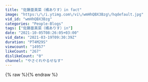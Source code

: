 ```yaml
---
title: "佐藤亜美菜（橘ありす）in fact"
image: "https:\/\/i.ytimg.com\/vi\/wmHhQBX3Bzg\/hqdefault.jpg"
vid_id: "wmHhQBX3Bzg"
categories: "People-Blogs"
tags: ["佐藤亜美菜（橘ありす）in"]
date: "2021-10-05T08:26:05+03:00"
vid_date: "2021-03-19T09:30:39Z"
duration: "PT4M29S"
viewcount: "14957"
likeCount: "267"
dislikeCount: "0"
channel: "やさぐれやるせなす"
---
```

{% raw %}{% endraw %}
